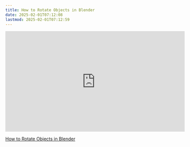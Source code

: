```yaml
---
title: How to Rotate Objects in Blender
date: 2025-02-01T07:12:08
lastmod: 2025-02-01T07:12:59
---
```


<div class="iframe-16-9-container">
<iframe class="youTubeIframe" width="560" height="315" src="https://www.youtube.com/embed/y6nwGRkL1k4?rel=0" title="YouTube video player" frameborder="0" allow="accelerometer; autoplay; clipboard-write; encrypted-media; gyroscope; picture-in-picture; web-share" allowfullscreen></iframe>
</div>

[How to Rotate Objects in Blender](https://youtu.be/y6nwGRkL1k4)
